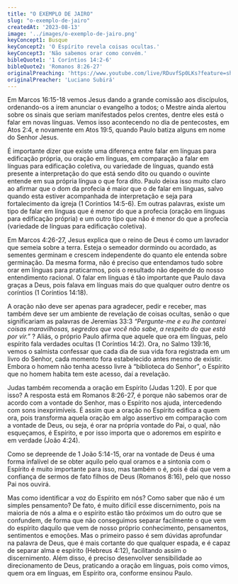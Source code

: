 ```yaml
---
title: "O EXEMPLO DE JAIRO"
slug: "o-exemplo-de-jairo"
createdAt: '2023-08-13'
image: '../images/o-exemplo-de-jairo.png'
keyConcept1: Busque
keyConcept2: 'O Espírito revela coisas ocultas.'
keyConcept3: 'Não sabemos orar como convém.'
bibleQuote1: '1 Coríntios 14:2-6'
bibleQuote2: 'Romanos 8:26-27'
originalPreaching: 'https://www.youtube.com/live/RDuvfSp0LKs?feature=share'
originalPreacher: 'Luciano Subirá'
---
```


Em Marcos 16:15-18 vemos Jesus dando a grande comissão aos discípulos, ordenando-os a irem anunciar o evangelho a todos; o Mestre ainda alertou sobre os sinais que seriam manifestados pelos crentes, dentre eles está o falar em novas línguas. Vemos isso acontecendo no dia de pentecostes, em Atos 2:4, e novamente em Atos 19:5, quando Paulo batiza alguns em nome do Senhor Jesus.

É importante dizer que existe uma diferença entre <span>falar em línguas para edificação própria</span>, ou oração em línguas, em comparação a <span>falar em línguas para edificação coletiva</span>, ou variedade de línguas, quando está presente a interpretação do que está sendo dito ou quando o ouvinte entende em sua própria língua o que fora dito. Paulo deixa isso muito claro ao afirmar que o dom da profecia é maior que o de falar em línguas, <span>salvo</span> quando esta estiver acompanhada de interpretação e seja para fortalecimento da igreja (1 Coríntios 14:5-6). Em outras palavras, existe um tipo de falar em línguas que é menor do que a profecia (oração em línguas para edificação própria) e um outro tipo que não é menor do que a profecia (variedade de línguas para edificação coletiva).

Em Marcos 4:26-27, Jesus explica que o reino de Deus é como um lavrador que semeia sobre a terra. Esteja o semeador dormindo ou acordado, as sementes germinam e crescem <span>independente do quanto ele entenda sobre germinação</span>. Da mesma forma, não é preciso que entendamos tudo sobre orar em línguas para praticarmos, pois o resultado não depende do nosso entendimento racional. O falar em línguas é tão importante que Paulo dava graças a Deus, pois falava em línguas mais do que qualquer outro dentre os coríntios (1 Coríntios 14:18).

A oração não deve ser apenas para agradecer, pedir e receber, <span>mas também deve ser um ambiente de revelação de coisas ocultas</span>, senão o que significariam as palavras de Jeremias 33:3 _“Pergunte-me e eu lhe contarei coisas maravilhosas, segredos que você não sabe, a respeito do que está por vir.”_ ? Aliás, o próprio Paulo afirma que aquele que ora em línguas, <span>pelo espírito fala verdades ocultas</span> (1 Coríntios 14:2). Ora, no Salmo 139:16, vemos o salmista confessar que cada dia de sua vida fora registrada em um livro do Senhor, cada momento fora estabelecido antes mesmo de existir. Embora o homem não tenha acesso livre à “biblioteca do Senhor”, o Espírito que no homem habita tem este acesso, daí a revelação.

Judas também recomenda a oração em Espírito (Judas 1:20). E por que isso? A resposta está em Romanos 8:26-27, é porque <span>não sabemos orar de acordo com a vontade do Senhor</span>, mas o Espírito nos ajuda, intercedendo com sons inexprimíveis. É assim que a oração no Espírito edifica a quem ora, pois transforma aquela oração em algo assertivo em comparação com a vontade de Deus, ou seja, é orar na própria vontade do Pai, o qual, não esqueçamos, é Espírito, e por isso importa que o adoremos em espírito e em verdade (João 4:24). 

Como se depreende de 1 João 5:14-15, orar na vontade de Deus é uma forma infalível de se obter aquilo pelo qual oramos e a sintonia com o Espírito é muito importante para isso, mas também o é, pois é daí que vem a confiança de sermos de fato filhos de Deus (Romanos 8:16), pelo que nosso Pai nos ouvirá.

Mas como identificar a voz do Espírito em nós? Como saber que não é um simples pensamento? De fato, é muito difícil esse discernimento, pois na maioria de nós <span>a alma e o espírito estão tão próximos um do outro que se confundem</span>, de forma que não conseguimos separar facilmente o que vem do espírito daquilo que vem de nosso próprio conhecimento, pensamentos, sentimentos e emoções. Mas o primeiro passo é sem dúvidas aprofundar na palavra de Deus, que é mais cortante do que qualquer espada, e é capaz de separar alma e espírito (Hebreus 4:12), facilitando assim o discernimento. Além disso, é preciso desenvolver sensibilidade ao direcionamento de Deus, praticando a oração em línguas, pois como vimos, quem ora em línguas, em Espírito ora, conforme ensinou Paulo.

<!--stackedit_data:
eyJoaXN0b3J5IjpbLTc4OTk4Mzk3M119
-->
